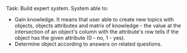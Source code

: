 Task: Build expert system.
System able to:
* Gain knowledge. It means that user able to create new topics with objects, objects attributes and matrix of knowledge - the value at the intersection of an object's column with the attribute's row tells if the object has the given attribute (0 - no, 1 - yes).
* Determine object according to answers on related questions.


